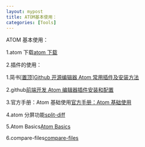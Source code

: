```yaml
---
layout: mypost
title: ATOM基本使用：
categories: [Tools]
---
```


ATOM 基本使用：

1.atom 下载[atom 下载](https://atom.io/)

2.插件的使用：

1.简书[[置顶]Github 开源编辑器 Atom 常用插件及安装方法](http://www.jianshu.com/p/f435363e85d2)

2.github[前端开发 Atom 编辑器插件安装和配置
](https://github.com/zhiqiang21/MyToolsConfig/issues/1)

3.官方手册：Atom 基础使用[官方手册：Atom 基础使用](https://atom-china.org/t/atom/62)

4.atom 分屏功能[split-diff](https://atom.io/packages/split-diff)

5.Atom Basics[Atom Basics](http://flight-manual.atom.io/getting-started/sections/atom-basics/)

6.compare-files[compare-files](https://atom.io/packages/compare-files)
